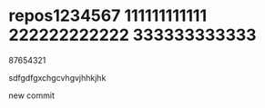 repos1234567
111111111111
222222222222
333333333333
=====

87654321

sdfgdfgxchgcvhgvjhhkjhk

new commit